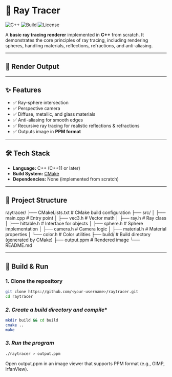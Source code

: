 # 🎨 Ray Tracer

![C++](https://img.shields.io/badge/language-C%2B%2B11-blue)
![Build](https://img.shields.io/badge/build-CMake-orange)
![License](https://img.shields.io/badge/license-MIT-green)

A **basic ray tracing renderer** implemented in **C++** from scratch. It demonstrates the core principles of ray tracing, including rendering spheres, handling materials, reflections, refractions, and anti-aliasing.

---

## 📸 Render Output


---

## ✨ Features
- ✅ Ray-sphere intersection  
- ✅ Perspective camera  
- ✅ Diffuse, metallic, and glass materials  
- ✅ Anti-aliasing for smooth edges  
- ✅ Recursive ray tracing for realistic reflections & refractions  
- ✅ Outputs image in **PPM format**  

---

## 🛠 Tech Stack
- **Language:** C++ (C++11 or later)  
- **Build System:** [CMake](https://cmake.org/)  
- **Dependencies:** None (implemented from scratch)  

---

## 📂 Project Structure
raytracer/
├── CMakeLists.txt # CMake build configuration
├── src/
│ ├── main.cpp # Entry point
│ ├── vec3.h # Vector math
│ ├── ray.h # Ray class
│ ├── hittable.h # Interface for objects
│ ├── sphere.h # Sphere implementation
│ ├── camera.h # Camera logic
│ ├── material.h # Material properties
│ └── color.h # Color utilities
├── build/ # Build directory (generated by CMake)
├── output.ppm # Rendered image
└── README.md


---

## 🚀 Build & Run

### **1. Clone the repository**
```bash
git clone https://github.com/<your-username>/raytracer.git
cd raytracer
```
### *2. Create a build directory and compile**
```bash
mkdir build && cd build
cmake ..
make
```
### *3. Run the program*
```bash
./raytracer > output.ppm
```


Open output.ppm in an image viewer that supports PPM format (e.g., GIMP, IrfanView).

